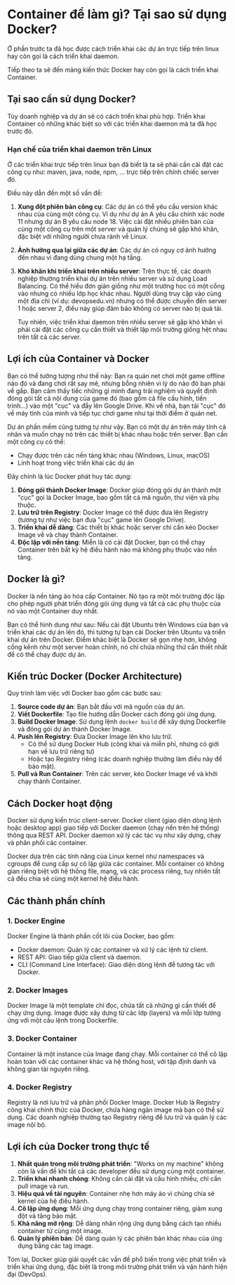 # Container để làm gì? Tại sao sử dụng Docker?

Ở phần trước ta đã học được cách triển khai các dự án trực tiếp trên linux hay còn gọi là cách triển khai daemon.

Tiếp theo ta sẽ đến mảng kiến thức Docker hay còn gọi là cách triển khai Container.

## Tại sao cần sử dụng Docker?

Tùy doanh nghiệp và dự án sẽ có cách triển khai phù hợp. Triển khai Container có những khác biệt so với các triển khai daemon mà ta đã học trước đó.

### Hạn chế của triển khai daemon trên Linux

Ở các triển khai trực tiếp trên linux bạn đã biết là ta sẽ phải cần cài đặt các công cụ như: maven, java, node, npm, ... trực tiếp trên chính chiếc server đó.

Điều này dẫn đến một số vấn đề:

1. **Xung đột phiên bản công cụ**: Các dự án có thể yêu cầu version khác nhau của cùng một công cụ. Ví dụ như dự án A yêu cầu chính xác node 11 nhưng dự án B yêu cầu node 18. Việc cài đặt nhiều phiên bản của cùng một công cụ trên một server và quản lý chúng sẽ gặp khó khăn, đặc biệt với những người chưa rành về Linux.

2. **Ảnh hưởng qua lại giữa các dự án**: Các dự án có nguy cơ ảnh hưởng đến nhau vì đang dùng chung một hạ tầng.

3. **Khó khăn khi triển khai trên nhiều server**: Trên thực tế, các doanh nghiệp thường triển khai dự án trên nhiều server và sử dụng Load Balancing. Có thể hiểu đơn giản giống như một trường học có một cổng vào nhưng có nhiều lớp học khác nhau. Người dùng truy cập vào cùng một địa chỉ (ví dụ: devopsedu.vn) nhưng có thể được chuyển đến server 1 hoặc server 2, điều này giúp đảm bảo không có server nào bị quá tải.

    Tuy nhiên, việc triển khai daemon trên nhiều server sẽ gặp khó khăn vì phải cài đặt các công cụ cần thiết và thiết lập môi trường giống hệt nhau trên tất cả các server.

## Lợi ích của Container và Docker

Bạn có thể tưởng tượng như thế này: Bạn ra quán net chơi một game offline nào đó và đang chơi rất say mê, nhưng bỗng nhiên vì lý do nào đó bạn phải về gấp. Bạn cảm thấy tiếc những gì mình đang trải nghiệm và quyết định đóng gói tất cả nội dung của game đó (bao gồm cả file cấu hình, tiến trình...) vào một "cục" và đẩy lên Google Drive. Khi về nhà, bạn tải "cục" đó về máy tính của mình và tiếp tục chơi game như tại thời điểm ở quán net.

Dự án phần mềm cũng tương tự như vậy. Bạn có một dự án trên máy tính cá nhân và muốn chạy nó trên các thiết bị khác nhau hoặc trên server. Bạn cần một công cụ có thể:

-   Chạy được trên các nền tảng khác nhau (Windows, Linux, macOS)
-   Linh hoạt trong việc triển khai các dự án

Đây chính là lúc Docker phát huy tác dụng:

1. **Đóng gói thành Docker Image**: Docker giúp đóng gói dự án thành một "cục" gọi là Docker Image, bao gồm tất cả mã nguồn, thư viện và phụ thuộc.
2. **Lưu trữ trên Registry**: Docker Image có thể được đưa lên Registry (tương tự như việc bạn đưa "cục" game lên Google Drive).
3. **Triển khai dễ dàng**: Các thiết bị khác hoặc server chỉ cần kéo Docker Image về và chạy thành Container.
4. **Độc lập với nền tảng**: Miễn là có cài đặt Docker, bạn có thể chạy Container trên bất kỳ hệ điều hành nào mà không phụ thuộc vào nền tảng.

## Docker là gì?

Docker là nền tảng ảo hóa cấp Container. Nó tạo ra một môi trường độc lập cho phép người phát triển đóng gói ứng dụng và tất cả các phụ thuộc của nó vào một Container duy nhất.

Bạn có thể hình dung như sau: Nếu cài đặt Ubuntu trên Windows của bạn và triển khai các dự án lên đó, thì tương tự bạn cài Docker trên Ubuntu và triển khai dự án trên Docker. Điểm khác biệt là Docker sẽ gọn nhẹ hơn, không cồng kềnh như một server hoàn chỉnh, nó chỉ chứa những thứ cần thiết nhất để có thể chạy được dự án.

## Kiến trúc Docker (Docker Architecture)

Quy trình làm việc với Docker bao gồm các bước sau:

1. **Source code dự án**: Bạn bắt đầu với mã nguồn của dự án.
2. **Viết Dockerfile**: Tạo file hướng dẫn Docker cách đóng gói ứng dụng.
3. **Build Docker Image**: Sử dụng lệnh `docker build` để xây dựng Dockerfile và đóng gói dự án thành Docker Image.
4. **Push lên Registry**: Đưa Docker Image lên kho lưu trữ.
    - Có thể sử dụng Docker Hub (công khai và miễn phí, nhưng có giới hạn về lưu trữ riêng tư)
    - Hoặc tạo Registry riêng (các doanh nghiệp thường làm điều này để bảo mật).
5. **Pull và Run Container**: Trên các server, kéo Docker Image về và khởi chạy thành Container.

## Cách Docker hoạt động

Docker sử dụng kiến trúc client-server. Docker client (giao diện dòng lệnh hoặc desktop app) giao tiếp với Docker daemon (chạy nền trên hệ thống) thông qua REST API. Docker daemon xử lý các tác vụ như xây dựng, chạy và phân phối các container.

Docker dựa trên các tính năng của Linux kernel như namespaces và cgroups để cung cấp sự cô lập giữa các container. Mỗi container có không gian riêng biệt với hệ thống file, mạng, và các process riêng, tuy nhiên tất cả đều chia sẻ cùng một kernel hệ điều hành.

## Các thành phần chính

### 1. Docker Engine

Docker Engine là thành phần cốt lõi của Docker, bao gồm:

-   Docker daemon: Quản lý các container và xử lý các lệnh từ client.
-   REST API: Giao tiếp giữa client và daemon.
-   CLI (Command Line Interface): Giao diện dòng lệnh để tương tác với Docker.

### 2. Docker Images

Docker Image là một template chỉ đọc, chứa tất cả những gì cần thiết để chạy ứng dụng. Image được xây dựng từ các lớp (layers) và mỗi lớp tương ứng với một câu lệnh trong Dockerfile.

### 3. Docker Container

Container là một instance của Image đang chạy. Mỗi container có thể cô lập hoàn toàn với các container khác và hệ thống host, với tập định danh và không gian tài nguyên riêng.

### 4. Docker Registry

Registry là nơi lưu trữ và phân phối Docker Image. Docker Hub là Registry công khai chính thức của Docker, chứa hàng ngàn image mà bạn có thể sử dụng. Các doanh nghiệp thường tạo Registry riêng để lưu trữ và quản lý các image nội bộ.

## Lợi ích của Docker trong thực tế

1. **Nhất quán trong môi trường phát triển**: "Works on my machine" không còn là vấn đề khi tất cả các developer đều sử dụng cùng một container.
2. **Triển khai nhanh chóng**: Không cần cài đặt và cấu hình nhiều, chỉ cần pull image và run.
3. **Hiệu quả về tài nguyên**: Container nhẹ hơn máy ảo vì chúng chia sẻ kernel của hệ điều hành.
4. **Cô lập ứng dụng**: Mỗi ứng dụng chạy trong container riêng, giảm xung đột và tăng bảo mật.
5. **Khả năng mở rộng**: Dễ dàng nhân rộng ứng dụng bằng cách tạo nhiều container từ cùng một image.
6. **Quản lý phiên bản**: Dễ dàng quản lý các phiên bản khác nhau của ứng dụng bằng các tag image.

Tóm lại, Docker giúp giải quyết các vấn đề phổ biến trong việc phát triển và triển khai ứng dụng, đặc biệt là trong môi trường phát triển và vận hành hiện đại (DevOps).
